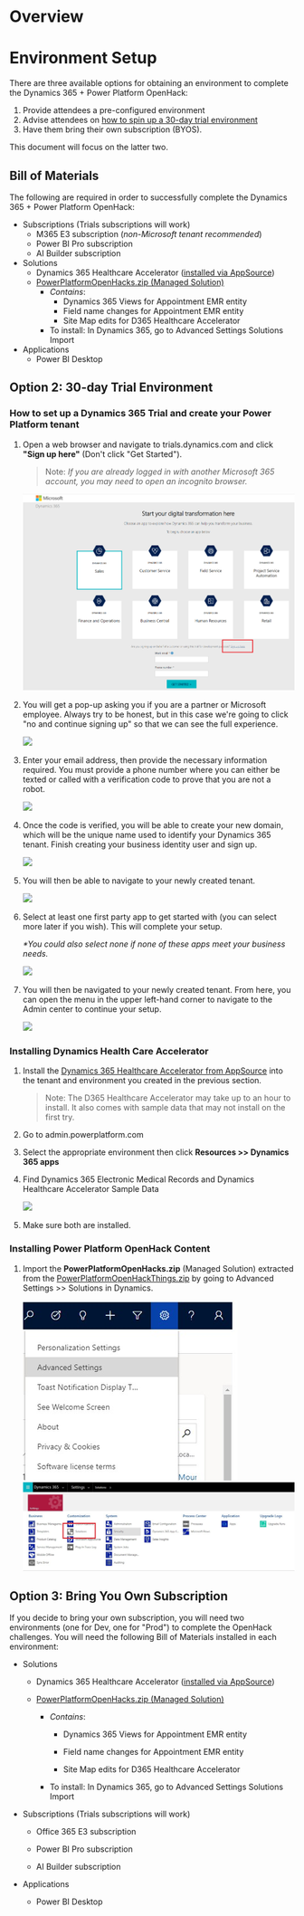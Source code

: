 # Overview

# Environment Setup

There are three available options for obtaining an environment to
complete the Dynamics 365 + Power Platform OpenHack: 
1. Provide attendees a pre-configured environment
2. Advise attendees on [how to spin up a 30-day
trial environment](#option-2-30-day-trial-environment)
3. Have them bring their own subscription (BYOS).

This document will focus on the latter two.

## Bill of Materials

The following are required in order to successfully complete the
Dynamics 365 + Power Platform OpenHack:
-   Subscriptions (Trials subscriptions will work)
    -   M365 E3 subscription (*non-Microsoft tenant recommended*)
    -   Power BI Pro subscription
    -   AI Builder subscription
-   Solutions
    -   Dynamics 365 Healthcare Accelerator ([installed via AppSource](https://appsource.microsoft.com/en-us/product/dynamics-365/msemr.healthcarecommondatamodel?tab=Overview))
    -   [PowerPlatformOpenHacks.zip (Managed Solution)](deployment/PowerPlatformOpenHackThings.zip?raw=true)
        -   *Contains*:
            -   Dynamics 365 Views for Appointment EMR entity
            -   Field name changes for Appointment EMR entity
            -   Site Map edits for D365 Healthcare Accelerator
        -   To install: In Dynamics 365, go to Advanced Settings
            Solutions Import
-   Applications
    -   Power BI Desktop

## Option 2: 30-day Trial Environment

### How to set up a Dynamics 365 Trial and create your Power Platform tenant

1.  Open a web browser and navigate to trials.dynamics.com and click
    **"Sign up here"** (Don't click "Get Started").

    > Note: *If you are already logged in with another Microsoft 365 account, you
    may need to open an incognito browser.*

    ![](images/image3.png)

1.  You will get a pop-up asking you if you are a partner or Microsoft
    employee. Always try to be honest, but in this case we're going to
    click "no and continue signing up" so that we can see the full
    experience.

    ![](images/image4.png)

1.  Enter your email address, then provide the necessary information
    required. You must provide a phone number where you can either be
    texted or called with a verification code to prove that you are not
    a robot.

    ![](images/image5.png)

1.  Once the code is verified, you will be able to create your new
    domain, which will be the unique name used to identify your Dynamics
    365 tenant. Finish creating your business identity user and sign up.

    ![](images/image6.png)

1.  You will then be able to navigate to your newly created tenant.

    ![](images/image7.png)

1.  Select at least one first party app to get started with (you can
    select more later if you wish). This will complete your setup.

    *\*You could also select none if none of these apps meet your business needs.*

    ![](images/image8.png)

1.  You will then be navigated to your newly created tenant. From here,
    you can open the menu in the upper left-hand corner to navigate to
    the Admin center to continue your setup.

    ![](images/image9.png)

### Installing Dynamics Health Care Accelerator
1. Install the [Dynamics 365 Healthcare Accelerator from AppSource](https://appsource.microsoft.com/en-us/product/dynamics-365/msemr.healthcarecommondatamodel?tab=Overview) into the tenant and environment you created in the previous section. 
    > Note: The D365 Healthcare Accelerator may take up to an hour to install.  It also comes with sample data that may not install on the first try.

1.  Go to admin.powerplatform.com

1.  Select the appropriate environment then click **Resources >> Dynamics 365 apps**

1.  Find Dynamics 365 Electronic Medical Records and Dynamics Healthcare
    Accelerator Sample Data

    ![](images/image2.png)

1.  Make sure both are installed.

### Installing Power Platform OpenHack Content

1. Import the **PowerPlatformOpenHacks.zip** (Managed Solution) extracted from the [PowerPlatformOpenHackThings.zip](deployment/PowerPlatformOpenHackThings.zip?raw=true) by going to Advanced Settings >> Solutions in Dynamics.

    ![](images/Dynamics-AdvancedSettings.jpg)
![](images/Dynamics-Solutions.jpg)

## Option 3: Bring You Own Subscription 

If you decide to bring your own subscription, you will need two
environments (one for Dev, one for "Prod") to complete the OpenHack
challenges. You will need the following Bill of Materials installed in
each environment:

-   Solutions

    -   Dynamics 365 Healthcare Accelerator ([installed via AppSource](https://appsource.microsoft.com/en-us/product/dynamics-365/msemr.healthcarecommondatamodel?tab=Overview))

    -   [PowerPlatformOpenHacks.zip (Managed Solution)](deployment/PowerPlatformOpenHackThings.zip?raw=true)

        -   *Contains*:

            -   Dynamics 365 Views for Appointment EMR entity

            -   Field name changes for Appointment EMR entity

            -   Site Map edits for D365 Healthcare Accelerator

        -   To install: In Dynamics 365, go to Advanced Settings Solutions Import

-   Subscriptions (Trials subscriptions will work)

    -   Office 365 E3 subscription

    -   Power BI Pro subscription

    -   AI Builder subscription

-   Applications

    -   Power BI Desktop
